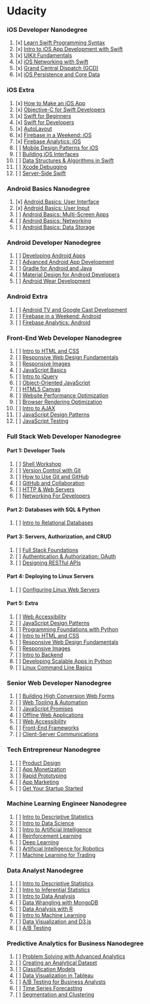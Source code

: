 # Udacity

### iOS Developer Nanodegree

1. [x] [Learn Swift Programming Syntax](https://www.udacity.com/course/learn-swift-programming-syntax--ud902)
1. [x] [Intro to iOS App Development with Swift](https://www.udacity.com/course/intro-to-ios-app-development-with-swift--ud585)
1. [x] [UIKit Fundamentals](https://www.udacity.com/course/uikit-fundamentals--ud788)
1. [x] [iOS Networking with Swift](https://www.udacity.com/course/ios-networking-with-swift--ud421)
1. [x] [Grand Central Dispatch (GCD)](https://www.udacity.com/course/grand-central-dispatch-gcd--ud576)
1. [x] [iOS Persistence and Core Data](https://www.udacity.com/course/ios-persistence-and-core-data--ud325)

### iOS Extra

1. [x] [How to Make an iOS App](https://www.udacity.com/course/how-to-make-an-ios-app--ud607)
1. [x] [Objective-C for Swift Developers](https://www.udacity.com/course/objective-c-for-swift-developers--ud1009)
1. [x] [Swift for Beginners](https://www.udacity.com/course/swift-for-beginners--ud1022)
1. [x] [Swift for Developers](https://www.udacity.com/course/swift-for-developers--ud1025)
1. [x] [AutoLayout](https://www.udacity.com/course/auto-layout--ud1026)
1. [x] [Firebase in a Weekend: iOS](https://www.udacity.com/course/firebase-in-a-weekend-by-google-ios--ud0351)
1. [x] [Firebase Analytics: iOS](https://www.udacity.com/course/firebase-analytics-ios--ud353)
1. [ ] [Mobile Design Patterns for iOS](https://www.udacity.com/course/ios-design-patterns--ud1029)
1. [ ] [Building iOS Interfaces](https://www.udacity.com/course/building-ios-interfaces--ud1027)
1. [ ] [Data Structures & Algorithms in Swift](https://www.udacity.com/course/data-structures-and-algorithms-in-swift--ud1011)
1. [ ] [Xcode Debugging](https://www.udacity.com/course/xcode-debugging--ud774)
1. [ ] [Server-Side Swift](https://www.udacity.com/course/server-side-swift--ud1031)

### Android Basics Nanodegree

1. [x] [Android Basics: User Interface](https://www.udacity.com/course/android-basics-user-interface--ud834)
1. [x] [Android Basics: User Input](https://www.udacity.com/course/android-basics-user-input--ud836)
1. [ ] [Android Basics: Multi-Screen Apps](https://www.udacity.com/course/android-basics-multiscreen-apps--ud839)
1. [ ] [Android Basics: Networking](https://www.udacity.com/course/android-basics-networking--ud843)
1. [ ] [Android Basics: Data Storage](https://www.udacity.com/course/android-basics-data-storage--ud845)

### Android Developer Nanodegree

1. [ ] [Developing Android Apps](https://www.udacity.com/course/developing-android-apps--ud853ar)
1. [ ] [Advanced Android App Development](https://www.udacity.com/course/advanced-android-app-development--ud855)
1. [ ] [Gradle for Android and Java](https://www.udacity.com/course/gradle-for-android-and-java--ud867)
1. [ ] [Material Design for Android Developers](https://www.udacity.com/course/material-design-for-android-developers--ud862)
1. [ ] [Android Wear Development](https://www.udacity.com/course/android-wear-development--ud875A)

### Android Extra

1. [ ] [Android TV and Google Cast Development](https://www.udacity.com/course/android-tv-and-google-cast-development--ud875B)
1. [ ] [Firebase in a Weekend: Android](https://www.udacity.com/course/firebase-in-a-weekend-by-google-android--ud0352)
1. [ ] [Firebase Analytics: Android](https://www.udacity.com/course/firebase-analytics-android--ud354)

### Front-End Web Developer Nanodegree

1. [ ] [Intro to HTML and CSS](https://www.udacity.com/course/intro-to-html-and-css--ud304)
1. [ ] [Responsive Web Design Fundamentals](https://www.udacity.com/course/responsive-web-design-fundamentals--ud893)
1. [ ] [Responsive Images](https://www.udacity.com/course/responsive-images--ud882)
1. [ ] [JavaScript Basics](https://www.udacity.com/course/javascript-basics--ud804)
1. [ ] [Intro to jQuery](https://www.udacity.com/course/intro-to-jquery--ud245)
1. [ ] [Object-Oriented JavaScript](https://www.udacity.com/course/object-oriented-javascript--ud015)
1. [ ] [HTML5 Canvas](https://www.udacity.com/course/html5-canvas--ud292)
1. [ ] [Website Performance Optimization](https://www.udacity.com/course/website-performance-optimization--ud884)
1. [ ] [Browser Rendering Optimization](https://www.udacity.com/course/browser-rendering-optimization--ud860)
1. [ ] [Intro to AJAX](https://www.udacity.com/course/intro-to-ajax--ud110)
1. [ ] [JavaScript Design Patterns](https://www.udacity.com/course/javascript-design-patterns--ud989)
1. [ ] [JavaScript Testing](https://www.udacity.com/course/javascript-testing--ud549)

### Full Stack Web Developer Nanodegree

#### Part 1: Developer Tools
1. [ ] [Shell Workshop](https://www.udacity.com/course/shell-workshop--ud206)
1. [ ] [Version Control with Git](https://www.udacity.com/course/version-control-with-git--ud123)
1. [ ] [How to Use Git and GitHub](https://www.udacity.com/course/how-to-use-git-and-github--ud775)
1. [ ] [GitHub and Collaboration](https://www.udacity.com/course/github-collaboration--ud456)
1. [ ] [HTTP & Web Servers](https://www.udacity.com/course/http-web-servers--ud303)
1. [ ] [Networking For Developers](https://www.udacity.com/course/networking-for-web-developers--ud256)

#### Part 2: Databases with SQL & Python
1. [ ] [Intro to Relational Databases](https://www.udacity.com/course/intro-to-relational-databases--ud197)

#### Part 3: Servers, Authorization, and CRUD
1. [ ] [Full Stack Foundations](https://www.udacity.com/course/full-stack-foundations--ud088)
1. [ ] [Authentication & Authorization: OAuth](https://www.udacity.com/course/authentication-authorization-oauth--ud330)
1. [ ] [Designing RESTful APIs](https://www.udacity.com/course/designing-restful-apis--ud388)

#### Part 4: Deploying to Linux Servers
1. [ ] [Configuring Linux Web Servers](https://www.udacity.com/course/configuring-linux-web-servers--ud299)

#### Part 5: Extra
1. [ ] [Web Accessibility](https://www.udacity.com/course/web-accessibility--ud891)
1. [ ] [JavaScript Design Patterns](https://www.udacity.com/course/javascript-design-patterns--ud989)
1. [ ] [Programming Foundations with Python](https://www.udacity.com/course/programming-foundations-with-python--ud036)
1. [ ] [Intro to HTML and CSS](https://www.udacity.com/course/intro-to-html-and-css--ud304)
1. [ ] [Responsive Web Design Fundamentals](https://www.udacity.com/course/responsive-web-design-fundamentals--ud893)
1. [ ] [Responsive Images](https://www.udacity.com/course/responsive-images--ud882)
1. [ ] [Intro to Backend](https://www.udacity.com/course/intro-to-backend--ud171)
1. [ ] [Developing Scalable Apps in Python](https://www.udacity.com/course/developing-scalable-apps-in-python--ud858)
1. [ ] [Linux Command Line Basics](https://www.udacity.com/course/linux-command-line-basics--ud595)


### Senior Web Developer Nanodegree
1. [ ] [Building High Conversion Web Forms](https://www.udacity.com/course/building-high-conversion-web-forms--ud890)
1. [ ] [Web Tooling & Automation](https://www.udacity.com/course/web-tooling-automation--ud892)
1. [ ] [JavaScript Promises](https://www.udacity.com/course/javascript-promises--ud898)
1. [ ] [Offline Web Applications](https://www.udacity.com/course/offline-web-applications--ud899)
1. [ ] [Web Accessibility](https://www.udacity.com/course/web-accessibility--ud891)
1. [ ] [Front-End Frameworks](https://www.udacity.com/course/front-end-frameworks--ud894)
1. [ ] [Client-Server Communications](https://www.udacity.com/course/client-server-communication--ud897)

### Tech Entrepreneur Nanodegree
1. [ ] [Product Design](https://www.udacity.com/course/product-design--ud509)
1. [ ] [App Monetization](https://www.udacity.com/course/app-monetization--ud518)
1. [ ] [Rapid Prototyping](https://www.udacity.com/course/rapid-prototyping--ud723)
1. [ ] [App Marketing](https://www.udacity.com/course/app-marketing--ud719)
1. [ ] [Get Your Startup Started](https://www.udacity.com/course/get-your-startup-started--ud806)

### Machine Learning Engineer Nanodegree
1. [ ] [Intro to Descriptive Statistics](https://www.udacity.com/course/intro-to-descriptive-statistics--ud827)
1. [ ] [Intro to Data Science](https://www.udacity.com/course/intro-to-data-science--ud359)
1. [ ] [Intro to Artificial Intelligence](https://www.udacity.com/course/intro-to-artificial-intelligence--cs271)
1. [ ] [Reinforcement Learning](https://www.udacity.com/course/reinforcement-learning--ud600)
1. [ ] [Deep Learning](https://www.udacity.com/course/deep-learning--ud730)
1. [ ] [Artificial Intelligence for Robotics](https://www.udacity.com/course/artificial-intelligence-for-robotics--cs373)
1. [ ] [Machine Learning for Trading](https://www.udacity.com/course/machine-learning-for-trading--ud501)

### Data Analyst Nanodegree
1. [ ] [Intro to Descriptive Statistics](https://www.udacity.com/course/intro-to-descriptive-statistics--ud827)
1. [ ] [Intro to Inferential Statistics](https://www.udacity.com/course/intro-to-inferential-statistics--ud201)
1. [ ] [Intro to Data Analysis](https://www.udacity.com/course/intro-to-data-analysis--ud170)
1. [ ] [Data Wrangling with MongoDB](https://www.udacity.com/course/data-wrangling-with-mongodb--ud032)
1. [ ] [Data Analysis with R](https://www.udacity.com/course/data-analysis-with-r--ud651)
1. [ ] [Intro to Machine Learning](https://www.udacity.com/course/intro-to-machine-learning--ud120)
1. [ ] [Data Visualization and D3.js](https://www.udacity.com/course/data-visualization-and-d3js--ud507)
1. [ ] [A/B Testing](https://www.udacity.com/course/ab-testing--ud257)

### Predictive Analytics for Business Nanodegree
1. [ ] [Problem Solving with Advanced Analytics](https://www.udacity.com/course/problem-solving-with-advanced-analytics--ud976)
1. [ ] [Creating an Analytical Dataset](https://www.udacity.com/course/creating-an-analytical-dataset--ud977)
1. [ ] [Classification Models](https://www.udacity.com/course/classification-models--ud978)
1. [ ] [Data Visualization in Tableau](https://www.udacity.com/course/data-visualization-in-tableau--ud1006)
1. [ ] [A/B Testing for Business Analysts](https://www.udacity.com/course/ab-testing--ud979)
1. [ ] [Time Series Forecasting](https://www.udacity.com/course/time-series-forecasting--ud980)
1. [ ] [Segmentation and Clustering](https://www.udacity.com/course/segmentation-and-clustering--ud981)
